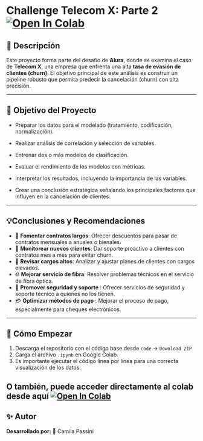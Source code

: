 # Challenge Telecom X: Parte 2   [![Open In Colab](https://colab.research.google.com/assets/colab-badge.svg)](https://colab.research.google.com/github/camipass/challenge-telecomx2/blob/main/TelecomX_LATAM_2.ipynb)
## :pushpin: Descripción

Este proyecto forma parte del desafío de **Alura**, donde se examina el caso de **Telecom X**, una empresa que enfrenta una alta **tasa de evasión de clientes (churn)**. El objetivo principal de este análisis es construir un pipeline robusto que permita predecir la cancelación (churn) con alta precisión.

---

## 🧠 Objetivo del Proyecto

  * Preparar los datos para el modelado (tratamiento, codificación, normalización).

  * Realizar análisis de correlación y selección de variables.

  * Entrenar dos o más modelos de clasificación.

  * Evaluar el rendimiento de los modelos con métricas.

  * Interpretar los resultados, incluyendo la importancia de las variables.

  * Crear una conclusión estratégica señalando los principales factores que influyen en la cancelación de clientes.


---

## 💡Conclusiones y Recomendaciones

* 📅 **Fomentar contratos largos**: Ofrecer descuentos para pasar de contratos mensuales a anuales o bienales.
* 👀 **Monitorear nuevos clientes**: Dar soporte proactivo a clientes con contratos mes a mes para evitar churn.
* 💸 **Revisar cargos altos**: Analizar y ajustar planes de clientes con cargos elevados.
* 🌐 **Mejorar servicio de fibra**: Resolver problemas técnicos en el servicio de fibra óptica.
* 🔐 **Promover seguridad y soporte** : Ofrecer servicios de seguridad y soporte técnico a quienes no los tienen.
* 💳 **Optimizar métodos de pago** : Mejorar el proceso de pago, especialmente para cheques electrónicos.

---

## 🚀 Cómo Empezar

1. Descarga el repositorio con el código base desde `code` → `Download ZIP`
2. Carga el archivo `.ipynb` en Google Colab.
3. Es importante ejecutar el código línea por línea para una correcta visualización de los datos.

O también, puede acceder directamente al colab desde aquí [![Open In Colab](https://colab.research.google.com/assets/colab-badge.svg)](https://colab.research.google.com/github/camipass/challenge-telecomx2/blob/main/TelecomX_LATAM_2.ipynb)
---

## ✨ Autor

**Desarrollado por:** 👤 Camila Passini 
